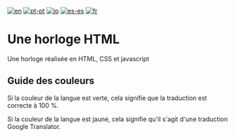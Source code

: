 [![en](https://img.shields.io/badge/lang-en-darkgreen.svg)](https://github.com/staxhinho/Clock/blob/main/README.md)
[![pt-pt](https://img.shields.io/badge/lang-pt--pt-darkgreen.svg)](https://github.com/staxhinho/Clock/blob/main/README/README.pt-pt.md)
[![jp](https://img.shields.io/badge/lang-jp-darkgreen.svg)](https://github.com/staxhinho/Clock/blob/main/README/README.jp-jp.md)
[![es-es](https://img.shields.io/badge/lang-es--es-darkgreen.svg)](https://github.com/staxhinho/Clock/blob/main/README/README.jp-jp.md)
[![fr](https://img.shields.io/badge/lang-fr-yellow.svg)](https://github.com/staxhinho/Clock/blob/main/README/README.jp-jp.md)

# Une horloge HTML
Une horloge réalisée en HTML, CSS et javascript

## Guide des couleurs
Si la couleur de la langue est verte, cela signifie que la traduction est correcte à 100 %.

Si la couleur de la langue est jaune, cela signifie qu'il s'agit d'une traduction Google Translator.
